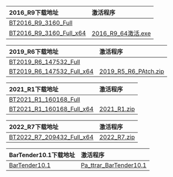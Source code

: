 <b>2016_R9下载地址</b> | <b>激活程序</b>
:---------- | :----------
[BT2016_R9_3160_Full](https://downloads1.bartendersoftware.com.cn/BarTender/11.0/BT2016_R9_3160_Full.exe)  | 
[BT2016_R9_3160_Full_x64](https://downloads1.bartendersoftware.com.cn/BarTender/11.0/BT2016_R9_3160_Full_x64.exe)  | [2016_R9_64激活.exe](/2016_R9_64激活.exe)

<b>2019_R6下载地址</b> | <b>激活程序</b>
:---------- | :----------
[BT2019_R6_147532_Full](https://downloads1.bartendersoftware.com.cn/BarTender/11.1/BT2019_R6_147532_Full.exe)  | 
[BT2019_R6_147532_Full_x64](https://downloads1.bartendersoftware.com.cn/BarTender/11.1/BT2019_R6_147532_Full_x64.exe)  | [2019_R5_R6_PAtch.zip](/2019_R5_R6_PAtch.zip)

<b>2021_R1下载地址</b> | <b>激活程序</b>
:---------- | :----------
[BT2021_R1_160168_Full](https://downloads1.bartendersoftware.com.cn/BarTender/11.2/BT2021_R1_160168_Full.exe)  | 
[BT2021_R1_160168_Full_x64](https://downloads1.bartendersoftware.com.cn/BarTender/11.2/BT2021_R1_160168_Full_x64.exe)  | [2021_R1.zip](/2021_R1.zip)

<b>2022_R7下载地址</b> | <b>激活程序</b>
:---------- | :----------
[BT2022_R7_209432_Full_x64](https://d94r2itylgwnp.cloudfront.net/BarTender/11.3/BT2022_R7_209432_Full_x64.exe)  | [2022_R7.zip](/2022_R7.zip)


<b>BarTender10.1下载地址</b> | <b>激活程序</b>
:---------- | :----------
[BarTender10.1](https://#)  | [Pa_ttrar_BarTender10.1](/Pa_ttrar_BarTender10.1.exe)

